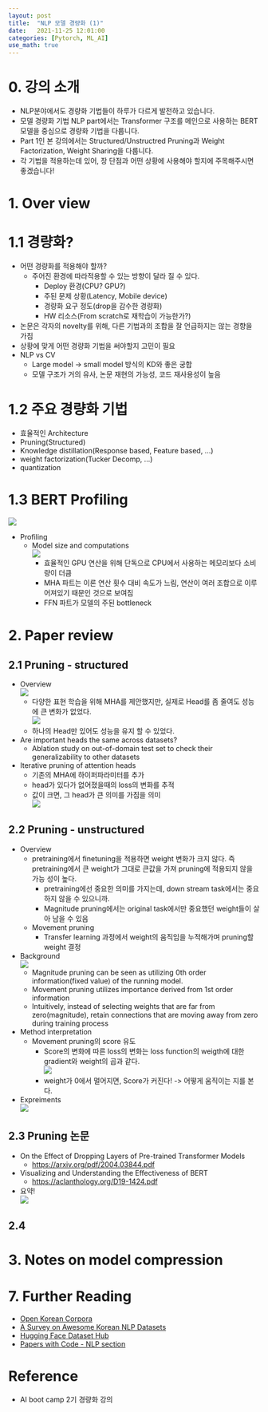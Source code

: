```yaml
---
layout: post
title:  "NLP 모델 경량화 (1)"
date:   2021-11-25 12:01:00
categories: [Pytorch, ML_AI]
use_math: true
---
```


# 0. 강의 소개
* NLP분야에서도 경량화 기법들이 하루가 다르게 발전하고 있습니다.
* 모델 경량화 기법 NLP part에서는 Transformer 구조를 메인으로 사용하는 BERT 모델을 중심으로 경량화 기법을 다룹니다.
* Part 1인 본 강의에서는 Structured/Unstructred Pruning과 Weight Factorization, Weight Sharing을 다룹니다.
* 각 기법을 적용하는데 있어, 장 단점과 어떤 상황에 사용해야 할지에 주목해주시면 좋겠습니다!

# 1. Over view
# 1.1 경량화?
* 어떤 경량화를 적용해야 할까?
    * 주어진 환경에 따라적용할 수 있는 방향이 달라 질 수 있다.
        * Deploy 환경(CPU? GPU?)
        * 주된 문제 상황(Latency, Mobile device)
        * 경량화 요구 정도(drop을 감수한 경량화)
        * HW 리소스(From scratch로 재학습이 가능한가?)
* 논문은 각자의 novelty를 위해, 다른 기법과의 조합을 잘 언급하지는 않는 경향을 가짐
* 상황에 맞게 어떤 경량화 기법을 써야할지 고민이 필요
* NLP vs CV
    * Large model -> small model 방식의 KD와 좋은 궁합
    * 모델 구조가 거의 유사, 논문 재현의 가능성, 코드 재사용성이 높음

# 1.2 주요 경량화 기법
* 효율적인 Architecture
* Pruning(Structured)
* Knowledge distillation(Response based, Feature based, ...)
* weight factorization(Tucker Decomp, ...)
* quantization

# 1.3 BERT Profiling
![](/assets/image/lg/lg_1_1.PNG)  
* Profiling
    * Model size and computations  
        ![](/assets/image/lg/lg_1_2.PNG)  
        * 효율적인 GPU 연산을 위해 단독으로 CPU에서 사용하는 메모리보다 소비량이 더큼
        * MHA 파트는 이론 연산 횟수 대비 속도가 느림, 연산이 여러 조합으로 이루어져있기 때문인 것으로 보여짐
        * FFN 파트가 모델의 주된 bottleneck

# 2. Paper review
## 2.1 Pruning - structured
* Overview  
    ![](/assets/image/lg/lg_1_3.PNG)
    * 다양한 표현 학습을 위해 MHA를 제안했지만, 실제로 Head를 좀 줄여도 성능에 큰 변화가 없었다.  
        ![](/assets/image/lg/lg_1_4.PNG)
    * 하나의 Head만 있어도 성능을 유지 할 수 있었다.
* Are important heads the same across datasets?
    * Ablation study on out-of-domain test set to check their generalizability to other datasets
* Iterative pruning of attention heads
    * 기존의 MHA에 하이퍼파라미터를 추가
    * head가 있다가 없어졌을때의 loss의 변화를 추적
    * 값이 크면, 그 head가 큰 의미를 가짐을 의미  
    ![](/assets/image/lg/lg_1_5.PNG)

## 2.2 Pruning - unstructured
* Overview
    * pretraining에서 finetuning을 적용하면 weight 변화가 크지 않다. 즉 pretraining에서 큰 weight가 그대로 큰값을 가져 pruning에 적용되지 않을 가능 성이 높다.
        * pretraining에선 중요한 의미를 가지는데, down stream task에서는 중요하지 않을 수 있으니까.
        * Magnitude pruning에서는 original task에서만 중요했던 weight들이 살아 남을 수 있음
    * Movement pruning
        * Transfer learning 과정에서 weight의 움직임을 누적해가며 pruning할 weight 결정
* Background  
    ![](/assets/image/lg/lg_1_6.PNG)
    * Magnitude pruning can be seen as utilizing 0th order information(fixed value) of the running model.
    * Movement pruning utilizes importance derived from 1st order information
    * Intuitively, instead of selecting weights that are far from zero(magnitude), retain connections that are moving away from zero during training process
* Method interpretation
    * Movement pruning의 score 유도
        * Score의 변화에 따른 loss의 변화는 loss function의 weigth에 대한 gradient와 weight의 곱과 같다.  
        ![](/assets/image/lg/lg_1_7.PNG)
        * weight가 0에서 멀어지면, Score가 커진다! -> 어떻게 움직이는 지를 본다.
* Expreiments  
![](/assets/image/lg/lg_1_8.PNG)

## 2.3 Pruning 논문
* On the Effect of Dropping Layers of Pre-trained Transformer Models
    * https://arxiv.org/pdf/2004.03844.pdf
* Visualizing and Understanding the Effectiveness of BERT
    * https://aclanthology.org/D19-1424.pdf
* 요약!  
![](/assets/image/lg/lg_1_9.PNG)

## 2.4

# 3. Notes on model compression








# 7. Further Reading
* [Open Korean Corpora](https://www.preprints.org/manuscript/202110.0247/v1)
* [A Survey on Awesome Korean NLP Datasets](https://aclanthology.org/2020.nlposs-1.12/)
* [Hugging Face Dataset Hub](https://huggingface.co/datasets)
* [Papers with Code - NLP section](https://paperswithcode.com/area/natural-language-processing)

# Reference
* AI boot camp 2기 경량화 강의